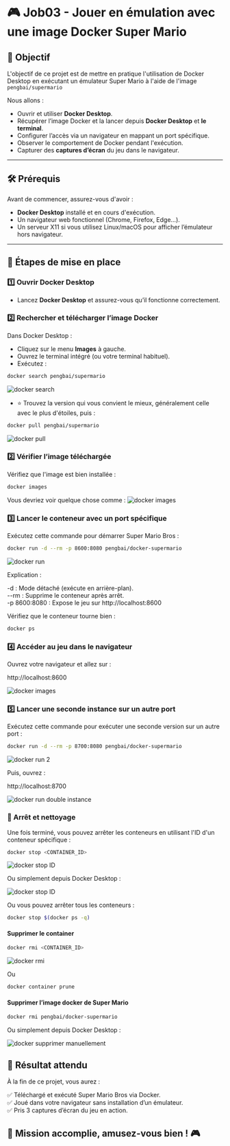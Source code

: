 # 🎮 Job03 - Jouer en émulation avec une image Docker Super Mario

## 📌 Objectif

L'objectif de ce projet est de mettre en pratique l'utilisation de Docker Desktop en exécutant un émulateur Super Mario à l'aide de l'image `pengbai/supermario`

Nous allons :  

- Ouvrir et utiliser **Docker Desktop**.  
- Récupérer l’image Docker et la lancer depuis **Docker Desktop** et **le terminal**.  
- Configurer l’accès via un navigateur en mappant un port spécifique.  
- Observer le comportement de Docker pendant l'exécution.  
- Capturer des **captures d’écran** du jeu dans le navigateur.  

---

## 🛠 Prérequis

Avant de commencer, assurez-vous d'avoir :

- **Docker Desktop** installé et en cours d'exécution.  
- Un navigateur web fonctionnel (Chrome, Firefox, Edge…).  
- Un serveur X11 si vous utilisez Linux/macOS pour afficher l’émulateur hors navigateur.  

---

## 🚀 Étapes de mise en place

### 1️⃣ **Ouvrir Docker Desktop**

- Lancez **Docker Desktop** et assurez-vous qu’il fonctionne correctement.

### 2️⃣ **Rechercher et télécharger l’image Docker**

Dans Docker Desktop :

- Cliquez sur le menu **Images** à gauche.  
- Ouvrez le terminal intégré (ou votre terminal habituel).  
- Exécutez :

```sh
docker search pengbai/supermario
```
![docker search](/Job03/image/image1.png)

- ⭐ Trouvez la version qui vous convient le mieux, généralement celle avec le plus d'étoiles, puis :
```sh
docker pull pengbai/supermario
```
![docker pull](/Job03/image/image2.png)


### 2️⃣ Vérifier l’image téléchargée

Vérifiez que l'image est bien installée :

```sh
docker images
```
Vous devriez voir quelque chose comme :
![docker images](/Job03/image/image3.png)

### 3️⃣ Lancer le conteneur avec un port spécifique

Exécutez cette commande pour démarrer Super Mario Bros :

```sh
docker run -d --rm -p 8600:8080 pengbai/docker-supermario
```
![docker run](/Job03/image/image4.png)

Explication :

-d : Mode détaché (exécute en arrière-plan).  
--rm : Supprime le conteneur après arrêt.  
-p 8600:8080 : Expose le jeu sur http://localhost:8600  

Vérifiez que le conteneur tourne bien :  

```sh
docker ps
```

### 4️⃣ Accéder au jeu dans le navigateur

Ouvrez votre navigateur et allez sur :

http://localhost:8600

![docker images](/Job03/image/image5.png)

### 5️⃣ Lancer une seconde instance sur un autre port

Exécutez cette commande pour exécuter une seconde version sur un autre port :

```sh
docker run -d --rm -p 8700:8080 pengbai/docker-supermario
```
![docker run 2](/Job03/image/image6.png)

Puis, ouvrez :

http://localhost:8700

![docker run double instance](/Job03/image/image7.png)

### 🛑 Arrêt et nettoyage

Une fois terminé, vous pouvez arrêter les conteneurs en utilisant l'ID d'un conteneur spécifique :

```sh
docker stop <CONTAINER_ID>
```
![docker stop ID](/Job03/image/image8.png)

Ou simplement depuis Docker Desktop :

![docker stop ID](/Job03/image/image9.png)

Ou vous pouvez arrêter tous les conteneurs :

```sh
docker stop $(docker ps -q)
```

#### Supprimer le container 

```sh
docker rmi <CONTAINER_ID>
```
![docker rmi](/Job03/image/image11.png)

Ou
```sh
docker container prune
```

#### Supprimer l’image docker de Super Mario

```sh
docker rmi pengbai/docker-supermario
```
Ou simplement depuis Docker Desktop :

![docker supprimer manuellement](/Job03/image/image10.png)

## 🎯 Résultat attendu

À la fin de ce projet, vous aurez : 

✅ Téléchargé et exécuté Super Mario Bros via Docker.  
✅ Joué dans votre navigateur sans installation d’un émulateur.  
✅ Pris 3 captures d’écran du jeu en action.  

## 🚀 Mission accomplie, amusez-vous bien ! 🎮